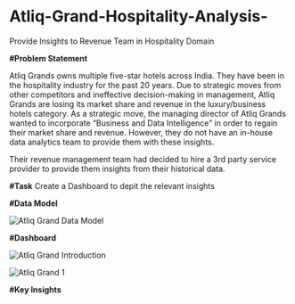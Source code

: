 # Atliq-Grand-Hospitality-Analysis-
Provide Insights to Revenue Team in Hospitality Domain

**#Problem Statement**

Atliq Grands owns multiple five-star hotels across India. They have been in the hospitality industry for the past 20 years. Due to strategic moves from other competitors and ineffective decision-making in management, Atliq Grands are losing its market share and revenue in the luxury/business hotels category. As a strategic move, the managing director of Atliq Grands wanted to incorporate “Business and Data Intelligence” in order to regain their market share and revenue. However, they do not have an in-house data analytics team to provide them with these insights.

Their revenue management team had decided to hire a 3rd party service provider to provide them insights from their historical data.

**#Task**
Create a Dashboard to depit the relevant insights

**#Data Model**

![Atliq Grand Data Model](https://user-images.githubusercontent.com/110961685/204450021-a29a2291-b8cd-408f-b655-7982b3126c4b.PNG)


**#Dashboard**

![Atliq Grand Introduction](https://user-images.githubusercontent.com/110961685/204450241-f26977f6-c9d5-49ca-b8bd-18bd4e9769f1.PNG)


![Atliq Grand 1](https://user-images.githubusercontent.com/110961685/204450360-4cefd63d-5eaf-4a72-b21b-2f9c6852fbc4.PNG)



**#Key Insights**


